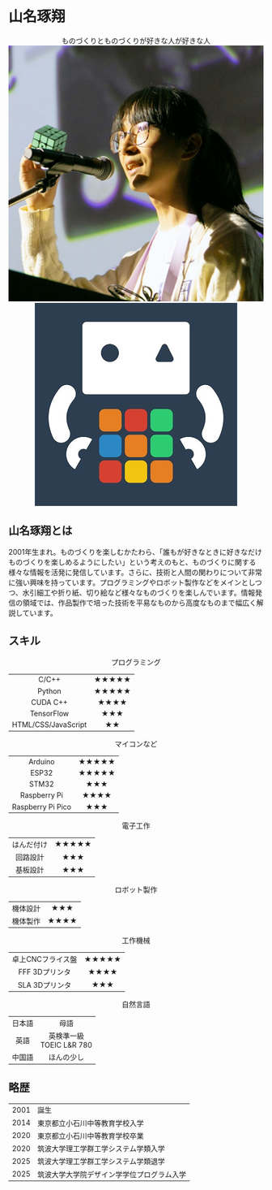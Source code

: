 # 山名琢翔

<div style="text-align:center">ものづくりとものづくりが好きな人が好きな人</div>

<div style="text-align:center">
<img class="pic2" style="aspect-ratio: 1;" src="img/face.jpg" alt="山名琢翔"><img class="pic2" style="aspect-ratio: 1;" src="img/icon.jpg" alt="にゃにゃん">

</div>


## 山名琢翔とは

2001年生まれ。ものづくりを楽しむかたわら、「誰もが好きなときに好きなだけものづくりを楽しめるようにしたい」という考えのもと、ものづくりに関する様々な情報を活発に発信しています。さらに、技術と人間の関わりについて非常に強い興味を持っています。プログラミングやロボット製作などをメインとしつつ、水引細工や折り紙、切り絵など様々なものづくりを楽しんでいます。情報発信の領域では、作品製作で培った技術を平易なものから高度なものまで幅広く解説しています。





## スキル

<div style="text-align:center;">

<div class="skill_div"><p class="skill_header">プログラミング</p>
<div class="table_wrapper"><table class="skill_table"><tbody>
<tr><td>C/C++</td><td>★★★★★</td></tr>
<tr><td>Python</td><td>★★★★★</td></tr>
<tr><td>CUDA C++</td><td>★★★★</td></tr>
<tr><td>TensorFlow</td><td>★★★</td></tr>
<tr><td>HTML/CSS/JavaScript</td><td>★★</td></tr>
</tbody></table></div></div>

<div class="skill_div"><p class="skill_header">マイコンなど</p>
<div class="table_wrapper"><table class="skill_table"><tbody>
<tr><td>Arduino</td><td>★★★★★</td></tr>
<tr><td>ESP32</td><td>★★★★★</td></tr>
<tr><td>STM32</td><td>★★★</td></tr>
<tr><td>Raspberry Pi</td><td>★★★★</td></tr>
<tr><td>Raspberry Pi Pico</td><td>★★★</td></tr>
</tbody></table></div></div>

<div class="skill_div"><p class="skill_header">電子工作</p>
<div class="table_wrapper"><table class="skill_table"><tbody>
<tr><td>はんだ付け</td><td>★★★★★</td></tr>
<tr><td>回路設計</td><td>★★★</td></tr>
<tr><td>基板設計</td><td>★★★</td></tr>
</tbody></table></div></div>

<div class="skill_div"><p class="skill_header">ロボット製作</p>
<div class="table_wrapper"><table class="skill_table"><tbody>
<tr><td>機体設計</td><td>★★★</td></tr>
<tr><td>機体製作</td><td>★★★★</td></tr>
</tbody></table></div></div>

<div class="skill_div"><p class="skill_header">工作機械</p>
<div class="table_wrapper"><table class="skill_table"><tbody>
<tr><td>卓上CNCフライス盤</td><td>★★★★★</td></tr>
<tr><td>FFF 3Dプリンタ</td><td>★★★★</td></tr>
<tr><td>SLA 3Dプリンタ</td><td>★★★</td></tr>
</tbody></table></div></div>

<div class="skill_div"><p class="skill_header">自然言語</p>
<div class="table_wrapper"><table class="skill_table"><tbody>
<tr><td>日本語</td><td>母語</td></tr>
<tr><td>英語</td><td>英検準一級<br>TOEIC L&R 780</td></tr>
<tr><td>中国語</td><td>ほんの少し</td></tr>
</tbody></table></div></div>

</div>



## 略歴
<div class="table_wrapper"><table><tbody>
<tr><td>2001</td><td>誕生</td></tr>
<tr><td>2014</td><td>東京都立小石川中等教育学校入学</td></tr>
<tr><td>2020</td><td>東京都立小石川中等教育学校卒業</td></tr>
<tr><td>2020</td><td>筑波大学理工学群工学システム学類入学</td></tr>
<tr><td>2025</td><td>筑波大学理工学群工学システム学類退学</td></tr>
<tr><td>2025</td><td>筑波大学大学院デザイン学学位プログラム入学</td></tr>
</tbody></table></div>

